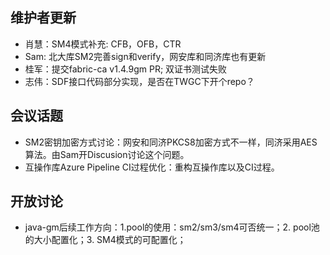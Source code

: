 ## 维护者更新
- 肖慧：SM4模式补充: CFB，OFB，CTR
- Sam: 北大库SM2完善sign和verify，网安库和同济库也有更新
- 桂军：提交fabric-ca v1.4.9gm PR; 双证书测试失败
- 志伟：SDF接口代码部分实现，是否在TWGC下开个repo？

## 会议话题
- SM2密钥加密方式讨论：网安和同济PKCS8加密方式不一样，同济采用AES算法。由Sam开Discusion讨论这个问题。
- 互操作库Azure Pipeline CI过程优化：重构互操作库以及CI过程。

## 开放讨论
- java-gm后续工作方向：1.pool的使用：sm2/sm3/sm4可否统一；2. pool池的大小配置化；3. SM4模式的可配置化；
